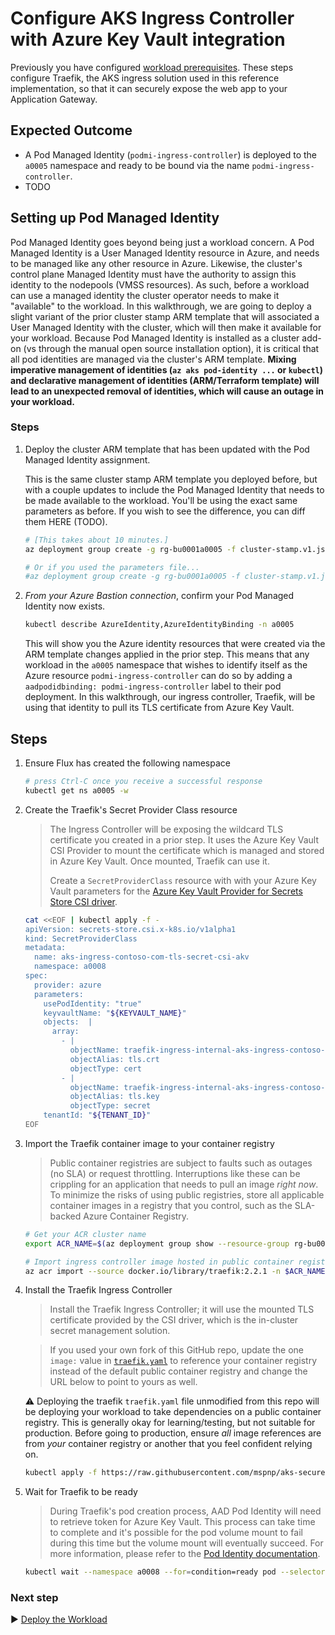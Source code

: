 # Configure AKS Ingress Controller with Azure Key Vault integration

Previously you have configured [workload prerequisites](./12-workload-prerequisites.md). These steps configure Traefik, the AKS ingress solution used in this reference implementation, so that it can securely expose the web app to your Application Gateway.


## Expected Outcome

* A Pod Managed Identity (`podmi-ingress-controller`) is deployed to the `a0005` namespace and ready to be bound via the name `podmi-ingress-controller`.
* TODO

## Setting up Pod Managed Identity

Pod Managed Identity goes beyond being just a workload concern. A Pod Managed Identity is a User Managed Identity resource in Azure, and needs to be managed like any other resource in Azure. Likewise, the cluster's control plane Managed Identity must have the authority to assign this identity to the nodepools (VMSS resources). As such, before a workload can use a managed identity the cluster operator needs to make it "available" to the workload. In this walkthrough, we are going to deploy a slight variant of the prior cluster stamp ARM template that will associated a User Managed Identity with the cluster, which will then make it available for your workload. Because Pod Managed Identity is installed as a cluster add-on (vs through the manual open source installation option), it is critical that all pod identities are managed via the cluster's ARM template. **Mixing imperative management of identities (`az aks pod-identity ...` or `kubectl`) and declarative management of identities (ARM/Terraform template) will lead to an unexpected removal of identities, which will cause an outage in your workload.**

### Steps

1. Deploy the cluster ARM template that has been updated with the Pod Managed Identity assignment.

   This is the same cluster stamp ARM template you deployed before, but with a couple updates to include the Pod Managed Identity that needs to be made available to the workload. You'll be using the exact same parameters as before. If you wish to see the difference, you can diff them HERE (TODO).

   ```bash
   # [This takes about 10 minutes.]
   az deployment group create -g rg-bu0001a0005 -f cluster-stamp.v1.json -p targetVnetResourceId=${RESOURCEID_VNET_CLUSTERSPOKE} clusterAdminAadGroupObjectId=${AADOBJECTID_GROUP_CLUSTERADMIN} k8sControlPlaneAuthorizationTenantId=${TENANTID_K8SRBAC} appGatewayListenerCertificate=${APP_GATEWAY_LISTENER_CERTIFICATE} aksIngressControllerCertificate=${AKS_INGRESS_CONTROLLER_CERTIFICATE_BASE64} jumpBoxImageResourceId=${RESOURCEID_IMAGE_JUMPBOX} jumpBoxCloudInitAsBase64=${CLOUDINIT_BASE64}

   # Or if you used the parameters file...
   #az deployment group create -g rg-bu0001a0005 -f cluster-stamp.v1.json -p "@azuredeploy.parameters.prod.json"
   ```

1. _From your Azure Bastion connection_, confirm your Pod Managed Identity now exists.

   ```bash
   kubectl describe AzureIdentity,AzureIdentityBinding -n a0005
   ```

   This will show you the Azure identity resources that were created via the ARM template changes applied in the prior step. This means that any workload in the `a0005` namespace that wishes to identify itself as the Azure resource `podmi-ingress-controller` can do so by adding a `aadpodidbinding: podmi-ingress-controller` label to their pod deployment. In this walkthrough, our ingress controller, Traefik, will be using that identity to pull its TLS certificate from Azure Key Vault.

## Steps

1. Ensure Flux has created the following namespace

   ```bash
   # press Ctrl-C once you receive a successful response
   kubectl get ns a0005 -w
   ```


1. Create the Traefik's Secret Provider Class resource

   > The Ingress Controller will be exposing the wildcard TLS certificate you created in a prior step. It uses the Azure Key Vault CSI Provider to mount the certificate which is managed and stored in Azure Key Vault. Once mounted, Traefik can use it.
   >
   > Create a `SecretProviderClass` resource with with your Azure Key Vault parameters for the [Azure Key Vault Provider for Secrets Store CSI driver](https://github.com/Azure/secrets-store-csi-driver-provider-azure).

   ```bash
   cat <<EOF | kubectl apply -f -
   apiVersion: secrets-store.csi.x-k8s.io/v1alpha1
   kind: SecretProviderClass
   metadata:
     name: aks-ingress-contoso-com-tls-secret-csi-akv
     namespace: a0008
   spec:
     provider: azure
     parameters:
       usePodIdentity: "true"
       keyvaultName: "${KEYVAULT_NAME}"
       objects:  |
         array:
           - |
             objectName: traefik-ingress-internal-aks-ingress-contoso-com-tls
             objectAlias: tls.crt
             objectType: cert
           - |
             objectName: traefik-ingress-internal-aks-ingress-contoso-com-tls
             objectAlias: tls.key
             objectType: secret
       tenantId: "${TENANT_ID}"
   EOF
   ```

1. Import the Traefik container image to your container registry

   > Public container registries are subject to faults such as outages (no SLA) or request throttling. Interruptions like these can be crippling for an application that needs to pull an image _right now_. To minimize the risks of using public registries, store all applicable container images in a registry that you control, such as the SLA-backed Azure Container Registry.

   ```bash
   # Get your ACR cluster name
   export ACR_NAME=$(az deployment group show --resource-group rg-bu0001a0008 -n cluster-stamp --query properties.outputs.containerRegistryName.value -o tsv)

   # Import ingress controller image hosted in public container registries
   az acr import --source docker.io/library/traefik:2.2.1 -n $ACR_NAME
   ```

1. Install the Traefik Ingress Controller

   > Install the Traefik Ingress Controller; it will use the mounted TLS certificate provided by the CSI driver, which is the in-cluster secret management solution.

   > If you used your own fork of this GitHub repo, update the one `image:` value in [`traefik.yaml`](./workload/traefik.yaml) to reference your container registry instead of the default public container registry and change the URL below to point to yours as well.

   :warning: Deploying the traefik `traefik.yaml` file unmodified from this repo will be deploying your workload to take dependencies on a public container registry. This is generally okay for learning/testing, but not suitable for production. Before going to production, ensure _all_ image references are from _your_ container registry or another that you feel confident relying on.

   ```bash
   kubectl apply -f https://raw.githubusercontent.com/mspnp/aks-secure-baseline/main/workload/traefik.yaml
   ```

1. Wait for Traefik to be ready

   > During Traefik's pod creation process, AAD Pod Identity will need to retrieve token for Azure Key Vault. This process can take time to complete and it's possible for the pod volume mount to fail during this time but the volume mount will eventually succeed. For more information, please refer to the [Pod Identity documentation](https://github.com/Azure/secrets-store-csi-driver-provider-azure/blob/master/docs/pod-identity-mode.md).

   ```bash
   kubectl wait --namespace a0008 --for=condition=ready pod --selector=app.kubernetes.io/name=traefik-ingress-ilb --timeout=90s
   ```

### Next step

:arrow_forward: [Deploy the Workload](./14-workload.md)
